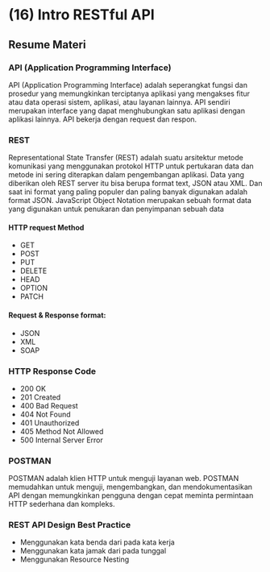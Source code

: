 # (16) Intro RESTful API

## Resume Materi

### API (Application Programming Interface)

API (Application Programming Interface) adalah seperangkat fungsi dan prosedur yang memungkinkan terciptanya aplikasi yang mengakses fitur atau data operasi sistem, aplikasi, atau layanan lainnya. API sendiri merupakan interface yang dapat menghubungkan satu aplikasi dengan aplikasi lainnya. API bekerja dengan request dan respon.

### REST

Representational State Transfer (REST) adalah suatu arsitektur metode komunikasi yang menggunakan protokol HTTP untuk pertukaran data dan metode ini sering diterapkan dalam pengembangan aplikasi. Data yang diberikan oleh REST server itu bisa berupa format text, JSON atau XML. Dan saat ini format yang paling populer dan paling banyak digunakan adalah format JSON. JavaScript Object Notation merupakan sebuah format data yang digunakan untuk penukaran dan penyimpanan sebuah data

#### HTTP request Method

- GET
- POST
- PUT
- DELETE
- HEAD
- OPTION
- PATCH

#### Request & Response format:

- JSON
- XML
- SOAP

### HTTP Response Code

- 200 OK
- 201 Created
- 400 Bad Request
- 404 Not Found
- 401 Unauthorized
- 405 Method Not Allowed
- 500 Internal Server Error

### POSTMAN

POSTMAN adalah klien HTTP untuk menguji layanan web. POSTMAN memudahkan untuk menguji, mengembangkan, dan mendokumentasikan API dengan memungkinkan pengguna dengan cepat meminta permintaan HTTP sederhana dan kompleks.

### REST API Design Best Practice

- Menggunakan kata benda dari pada kata kerja
- Menggunakan kata jamak dari pada tunggal
- Menggunakan Resource Nesting
